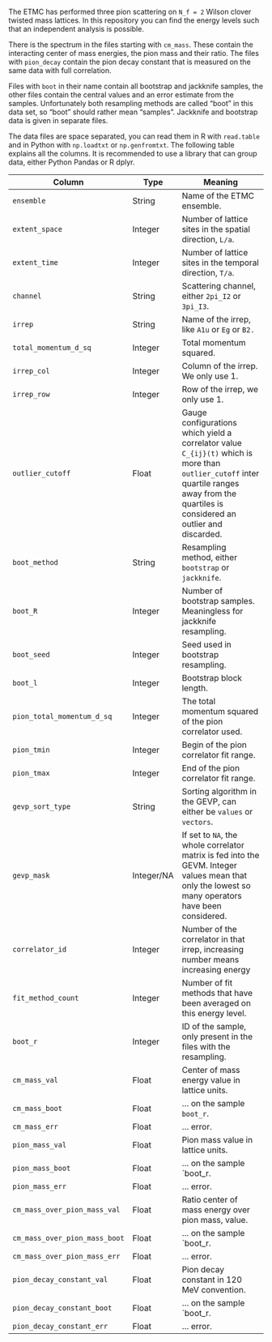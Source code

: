 The ETMC has performed three pion scattering on `N_f = 2` Wilson clover twisted mass lattices. In this repository you can find the energy levels such that an independent analysis is possible.

There is the spectrum in the files starting with `cm_mass`. These contain the interacting center of mass energies, the pion mass and their ratio. The files with `pion_decay` contain the pion decay constant that is measured on the same data with full correlation.

Files with `boot` in their name contain all bootstrap and jackknife samples, the other files contain the central values and an error estimate from the samples. Unfortunately both resampling methods are called “boot” in this data set, so “boot” should rather mean “samples”. Jackknife and bootstrap data is given in separate files.

The data files are space separated, you can read them in R with `read.table` and in Python with `np.loadtxt` or `np.genfromtxt`. The following table explains all the columns. It is recommended to use a library that can group data, either Python Pandas or R dplyr.

| Column | Type | Meaning |
| --- | --- | --- |
| `ensemble` | String | Name of the ETMC ensemble. |
| `extent_space` | Integer | Number of lattice sites in the spatial direction, `L/a`. |
| `extent_time` | Integer | Number of lattice sites in the temporal direction, `T/a`. |
| `channel` | String | Scattering channel, either `2pi_I2` or `3pi_I3`. |
| `irrep` | String | Name of the irrep, like `A1u` or `Eg` or `B2.` |
| `total_momentum_d_sq` | Integer | Total momentum squared. |
| `irrep_col` | Integer | Column of the irrep. We only use 1. |
| `irrep_row` | Integer | Row of the irrep, we only use 1. |
| `outlier_cutoff` | Float | Gauge configurations which yield a correlator value `C_{ij}(t)` which is more than `outlier_cutoff` inter quartile ranges away from the quartiles is considered an outlier and discarded. |
| `boot_method` | String | Resampling method, either `bootstrap` or `jackknife`. |
| `boot_R` | Integer | Number of bootstrap samples. Meaningless for jackknife resampling. |
| `boot_seed` | Integer | Seed used in bootstrap resampling. |
| `boot_l` | Integer | Bootstrap block length. |
| `pion_total_momentum_d_sq` | Integer | The total momentum squared of the pion correlator used. |
| `pion_tmin` | Integer | Begin of the pion correlator fit range. |
| `pion_tmax` | Integer | End of the pion correlator fit range. |
| `gevp_sort_type` | String | Sorting algorithm in the GEVP, can either be `values` or `vectors`. |
| `gevp_mask` | Integer/NA | If set to `NA`, the whole correlator matrix is fed into the GEVM. Integer values mean that only the lowest so many operators have been considered. |
| `correlator_id` | Integer | Number of the correlator in that irrep, increasing number means increasing energy |
| `fit_method_count` | Integer | Number of fit methods that have been averaged on this energy level. |
| `boot_r` | Integer | ID of the sample, only present in the files with the resampling. |
| `cm_mass_val` | Float | Center of mass energy value in lattice units. |
| `cm_mass_boot` | Float | … on the sample `boot_r`. |
| `cm_mass_err` | Float | … error. |
| `pion_mass_val` | Float | Pion mass value in lattice units. |
| `pion_mass_boot` | Float | … on the sample `boot_r. |
| `pion_mass_err` | Float | … error. |
| `cm_mass_over_pion_mass_val` | Float | Ratio center of mass energy over pion mass, value. |
| `cm_mass_over_pion_mass_boot` | Float | … on the sample `boot_r. |
| `cm_mass_over_pion_mass_err` | Float | … error. 
| `pion_decay_constant_val` | Float | Pion decay constant in 120 MeV convention. |
| `pion_decay_constant_boot` | Float | … on the sample `boot_r. |
| `pion_decay_constant_err` | Float | … error. 

